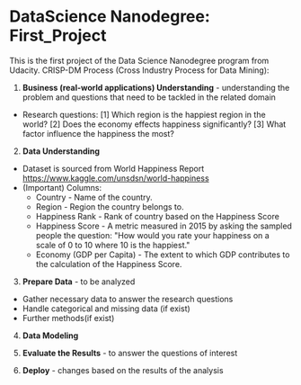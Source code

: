 # DataScience Nanodegree: First_Project
This is the first project of the Data Science Nanodegree program from Udacity.
CRISP-DM Process (Cross Industry Process for Data Mining):
1. **Business (real-world applications) Understanding** - understanding the problem and questions that need to be tackled in the related domain
- Research questions: 
   [1] Which region is the happiest region in the world?
   [2] Does the economy effects happiness significantly? 
   [3] What factor influence the happiness the most?

2. **Data Understanding**
- Dataset is sourced from World Happiness Report https://www.kaggle.com/unsdsn/world-happiness
- (Important) Columns:
   - Country - Name of the country.
   - Region - Region the country belongs to.
   - Happiness Rank - Rank of country based on the Happiness Score
   - Happiness Score - A metric measured in 2015 by asking the sampled people the question: "How would you rate your happiness on a     
   scale of 0 to 10 where 10 is the happiest."
   - Economy (GDP per Capita) - The extent to which GDP contributes to the calculation of the Happiness Score.

3. **Prepare Data** - to be analyzed
- Gather necessary data to answer the research questions
- Handle categorical and missing data (if exist)
- Further methods(if exist)

4. **Data Modeling**

5. **Evaluate the Results** - to answer the questions of interest

6. **Deploy** - changes based on the results of the analysis
